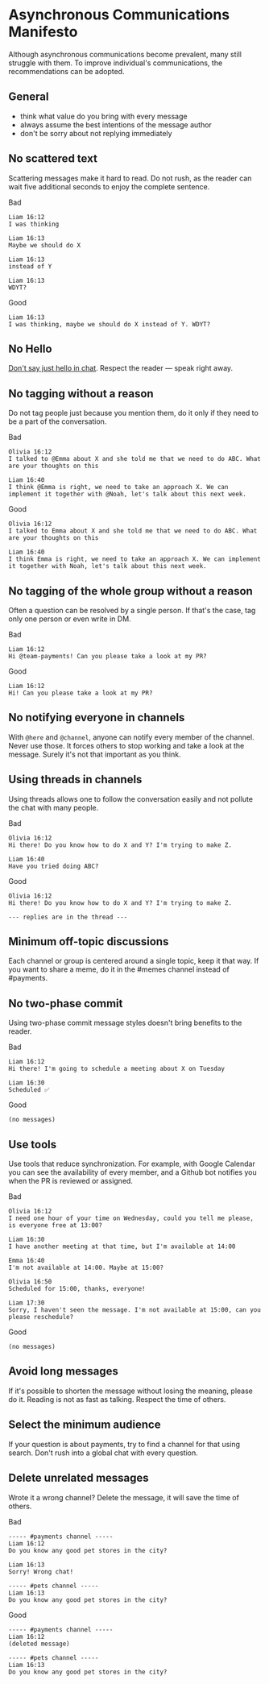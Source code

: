# Asynchronous Communications Manifesto

Although asynchronous communications become prevalent, many still struggle with them.
To improve individual's communications, the recommendations can be adopted.

## General

- think what value do you bring with every message
- always assume the best intentions of the message author
- don't be sorry about not replying immediately

## No scattered text
Scattering messages make it hard to read. Do not rush, as the reader can wait five additional seconds to enjoy the complete sentence.

Bad
```
Liam 16:12
I was thinking

Liam 16:13
Maybe we should do X

Liam 16:13
instead of Y

Liam 16:13
WDYT?
```

Good
```
Liam 16:13
I was thinking, maybe we should do X instead of Y. WDYT? 
```

## No Hello
[Don't say just hello in chat](https://www.nohello.com/). Respect the reader — speak right away.

## No tagging without a reason
Do not tag people just because you mention them, do it only if they need to be a part of the conversation.

Bad
```text
Olivia 16:12
I talked to @Emma about X and she told me that we need to do ABC. What are your thoughts on this 

Liam 16:40
I think @Emma is right, we need to take an approach X. We can implement it together with @Noah, let's talk about this next week.
```

Good
```
Olivia 16:12
I talked to Emma about X and she told me that we need to do ABC. What are your thoughts on this 

Liam 16:40
I think Emma is right, we need to take an approach X. We can implement it together with Noah, let's talk about this next week.
```

## No tagging of the whole group without a reason
Often a question can be resolved by a single person. If that's the case, tag only one person or even write in DM.

Bad
```
Liam 16:12
Hi @team-payments! Can you please take a look at my PR?
```

Good
```
Liam 16:12
Hi! Can you please take a look at my PR?
```

## No notifying everyone in channels
With `@here` and `@channel`, anyone can notify every member of the channel. Never use those. It forces others to stop working and take a look at the message. Surely it's not that important as you think.

## Using threads in channels
Using threads allows one to follow the conversation easily and not pollute the chat with many people.

Bad
```
Olivia 16:12
Hi there! Do you know how to do X and Y? I'm trying to make Z.

Liam 16:40
Have you tried doing ABC?
```

Good
```
Olivia 16:12
Hi there! Do you know how to do X and Y? I'm trying to make Z.

--- replies are in the thread ---
```

## Minimum off-topic discussions
Each channel or group is centered around a single topic, keep it that way.
If you want to share a meme, do it in the #memes channel instead of #payments.

## No two-phase commit
Using two-phase commit message styles doesn't bring benefits to the reader.

Bad
```
Liam 16:12
Hi there! I'm going to schedule a meeting about X on Tuesday

Liam 16:30
Scheduled ✅
```

Good
```
(no messages)
```

## Use tools
Use tools that reduce synchronization.
For example, with Google Calendar you can see the availability of every member, and a Github bot notifies you when the PR is reviewed or assigned.

Bad
```
Olivia 16:12
I need one hour of your time on Wednesday, could you tell me please, is everyone free at 13:00?

Liam 16:30
I have another meeting at that time, but I'm available at 14:00

Emma 16:40
I'm not available at 14:00. Maybe at 15:00?

Olivia 16:50
Scheduled for 15:00, thanks, everyone!

Liam 17:30
Sorry, I haven't seen the message. I'm not available at 15:00, can you please reschedule?
```

Good
```
(no messages)
```

## Avoid long messages
If it's possible to shorten the message without losing the meaning, please do it.
Reading is not as fast as talking. Respect the time of others.

## Select the minimum audience
If your question is about payments, try to find a channel for that using search. Don't rush into a global chat with every question.

## Delete unrelated messages
Wrote it a wrong channel? Delete the message, it will save the time of others.

Bad
```
----- #payments channel -----
Liam 16:12
Do you know any good pet stores in the city?

Liam 16:13
Sorry! Wrong chat!

----- #pets channel -----
Liam 16:13
Do you know any good pet stores in the city?
```

Good
```
----- #payments channel -----
Liam 16:12
(deleted message)

----- #pets channel -----
Liam 16:13
Do you know any good pet stores in the city?
```
